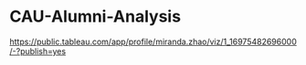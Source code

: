 # CAU-Alumni-Analysis

https://public.tableau.com/app/profile/miranda.zhao/viz/1_16975482696000/-?publish=yes
